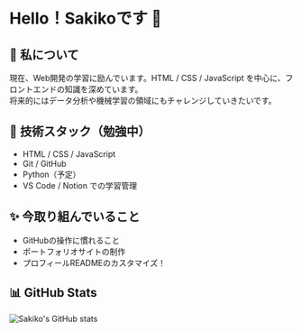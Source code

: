 # Hello！Sakikoです 👋

## 🍎 私について
現在、Web開発の学習に励んでいます。HTML / CSS / JavaScript を中心に、フロントエンドの知識を深めています。  
将来的にはデータ分析や機械学習の領域にもチャレンジしていきたいです。

## 🔧 技術スタック（勉強中）
- HTML / CSS / JavaScript
- Git / GitHub
- Python（予定）
- VS Code / Notion での学習管理

## ✨ 今取り組んでいること
- GitHubの操作に慣れること
- ポートフォリオサイトの制作
- プロフィールREADMEのカスタマイズ！

## 📊 GitHub Stats

![Sakiko's GitHub stats](https://github-readme-stats.vercel.app/api?username=ring013&show_icons=true&theme=tokyonight)


